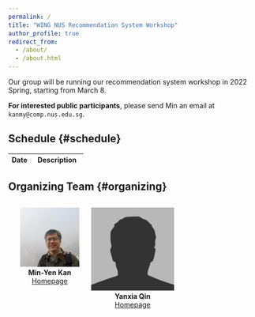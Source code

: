 ```yaml
---
permalink: /
title: "WING NUS Recommendation System Workshop"
author_profile: true
redirect_from:
  - /about/
  - /about.html
---
```

Our group will be running our recommendation system workshop in 2022 Spring, starting from March 8. 

**For interested public participants**, please send Min an email at ```kanmy@comp.nus.edu.sg```.

## Schedule  {#schedule}

<!-- **The schedule below is preliminary (last updated 15th May 2021)**. We may make slight changes on the timing and talk details. --> 

<table class="table table-striped">
<thead class="thead-inverse"><tr><th>Date</th><th width="70%">Description</th></tr></thead>
<tbody>
<!-- Support Staff ********************************** 
  Use this first row as an exemplar.  You can get the Youtube offsets for each segment by using the share button and checking the "start at" checkbox and then pasting it.  The t parameter is the number of second from the start of the video.
 ************************************************** -->
<!-- <tr>
  <td><h2>10:00 AM Sep 29th SGT</h2><br/><a href="https://www.timeanddate.com/time/zones/sgt">When is SGT?</a>
  </td>

  <!-- <td>
      <h1><a href="https://hongweiw.net/">Hongwei Wang</a> - Graph Representation Learning: From Knowledge Graphs to Recommender Systems</h1>
      <strong>Hongwei is a Postdoctoral Researcher @University of Illinois Urbana-Champaign</strong> 
        <p>
          [&nbsp;<a href="https://wing-nus.github.io/ir-seminar/speaker-hongwei">Speaker's Bio & Talk Overview </a>&nbsp;]
        </p>
<p>
    <iframe width="560" height="315" src="https://www.youtube.com/embed/fC8HfepCDgE" frameborder="0" allow="autoplay; encrypted-media" allowfullscreen></iframe>
  </p>
  <p>
    <script async class="speakerdeck-embed" data-id="701ed3acf1cf49399289c25261c421f6" data-ratio="1.33333333333333" src="//speakerdeck.com/assets/embed.js"></script>
  </p>
  </td> -->

  <!-- </tr> --> 
</tbody></table>

## Organizing Team {#organizing}
<div style="text-align:center; display:grid; grid-template-columns: 1fr 1fr 1fr; margin-top:30px;">

<div class="tutor__profile">
  <img src="images/min.jpg"/><BR/>
  <strong>Min-Yen Kan</strong>
  <BR/>
 <A HREF="https://www.comp.nus.edu.sg/~kanmy/">Homepage</A><BR/>
</div>

<!-- <div></div> -->
<!-- <div></div> -->
<div class="tutor__profile">
  <img src="images/bio-photo.jpg"/><BR/>
  <strong>Yanxia Qin</strong>
  <BR/>
  <A HREF="">Homepage</A><BR/>
</div>

<!-- <div class="tutor__profile">
  <img src="images/hengchang.jpg"/><BR/>
  <strong>Hengchang Hu</strong>
  <BR/>
  <A HREF="">Homepage</A><BR/>
</div> -->



</div>

